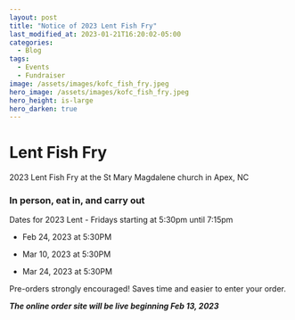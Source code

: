 ```yaml
---
layout: post
title: "Notice of 2023 Lent Fish Fry"
last_modified_at: 2023-01-21T16:20:02-05:00
categories:
  - Blog
tags:
  - Events
  - Fundraiser
image: /assets/images/kofc_fish_fry.jpeg
hero_image: /assets/images/kofc_fish_fry.jpeg
hero_height: is-large
hero_darken: true
---
```


# Lent Fish Fry

2023 Lent Fish Fry at the St Mary Magdalene church in Apex, NC

### In person, eat in, and carry out

Dates for 2023 Lent - Fridays starting at 5:30pm until 7:15pm

* Feb 24, 2023 at 5:30PM

* Mar 10, 2023 at 5:30PM

* Mar 24, 2023 at 5:30PM

Pre-orders strongly encouraged! Saves time and easier to enter your order.

***The online order site will be live beginning Feb 13, 2023***
